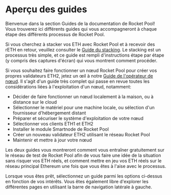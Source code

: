 # Aperçu des guides

Bienvenue dans la section Guides de la documentation de Rocket Pool!
Vous trouverez ici différents guides qui vous accompagneront à chaque étape des différents processus de Rocket Pool.

Si vous cherchez à stacker vos ETH avec Rocket Pool et à recevoir des rETH en retour, veuillez consulter le [Guide du stacking](./staking/overview.md).
Le stacking est un processus très simple, et ce guide est rempli d'instructions étape par étape (y compris des captures d'écran) qui vous montrent comment procéder.

Si vous souhaitez faire fonctionner un nœud Rocket Pool pour créer vos propres validateurs ETH2, jetez un œil à notre [Guide de l'opérateur de nœud](./node/responsabilities.md).
Il s'agit d'un guide très complet qui passe en revue toutes les considérations liées à l'exploitation d'un nœud, notamment:

- Décider de faire fonctionner un nœud localement à la maison, ou à distance sur le cloud
- Sélectionner le matériel pour une machine locale, ou sélection d'un fournisseur d'hébergement distant
- Préparer et sécuriser le système d'exploitation de votre nœud
- Sélectionner vos clients ETH1 et ETH2
- Installer le module Smartnode de Rocket Pool
- Créer un nouveau validateur ETH2 utilisant le réseau Rocket Pool
- Maintenir et mettre à jour votre nœud

Les deux guides vous montreront comment vous entraîner gratuitement sur le réseau de test de Rocket Pool afin de vous faire une idée de la situation sans risquer vos ETH réels, et comment mettre en jeu vos ETH réels sur le réseau principal Ethereum une fois que vous êtes à l'aise avec le processus.

Lorsque vous êtes prêt, sélectionnez un guide parmi les options ci-dessus en fonction de vos intérêts.
Vous êtes également libre d'explorer les différentes pages en utilisant la barre de navigation latérale à gauche. 